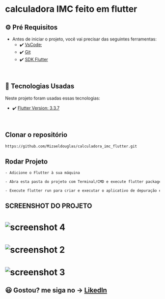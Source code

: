 # calculadora IMC feito em flutter

## ⚙ Pré Requisitos

- Antes de iniciar o projeto, você vai precisar das seguintes ferramentas: 
    - ✔️ [VsCode](https://code.visualstudio.com/download);
    - ✔️ [Git](https://git-scm.com/)
    - ✔️ [SDK Flutter](https://docs.flutter.dev/get-started/install)

<br>

## 🚀 Tecnologias Usadas

Neste projeto foram usadas essas tecnologias:

- ✔️ [Flutter Version: 3.3.7](https://flutter.dev/)

<br>

## Clonar o repositório
```bash
https://github.com/Mizaeldouglas/calculadora_imc_flutter.git
```

## Rodar Projeto
```bash
- Adicione o Flutter à sua máquina

- Abra esta pasta do projeto com Terminal/CMD e execute flutter packages get

- Execute flutter run para criar e executar o aplicativo de depuração em seu emulador/telefone
```

## SCREENSHOT DO PROJETO

# ![screenshot 4](https://user-images.githubusercontent.com/89351018/203880899-9a408587-8b32-4ff0-8d23-ddf649dbabed.jpg)

# ![screenshot 2](https://user-images.githubusercontent.com/89351018/203881182-97b22d4d-7de7-4f3e-827b-06db65ebf4e5.jpg)

# ![screenshot 3](https://user-images.githubusercontent.com/89351018/203881183-7c81874f-dd97-4f5e-b554-10dee64aa713.jpg)




## 😃 Gostou? me siga no -> [Likedln](https://www.linkedin.com/in/mizaeel-douglas-aa850a216/)


